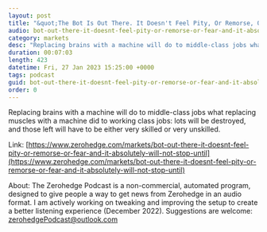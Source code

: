 ```yaml
---
layout: post
title: "&quot;The Bot Is Out There. It Doesn't Feel Pity, Or Remorse, Or Fear, And It Absolutely Will Not Stop Until Your Job Is Dead&quot;"
audio: bot-out-there-it-doesnt-feel-pity-or-remorse-or-fear-and-it-absolutely-will-not-stop-until-0
category: markets
desc: "Replacing brains with a machine will do to middle-class jobs what replacing muscles with a machine did to working class jobs: lots will be destroyed, and those left will have to be either very skilled or very unskilled."
duration: 00:07:03
length: 423
datetime: Fri, 27 Jan 2023 15:25:00 +0000
tags: podcast
guid: bot-out-there-it-doesnt-feel-pity-or-remorse-or-fear-and-it-absolutely-will-not-stop-until-0
order: 0
---
```

Replacing brains with a machine will do to middle-class jobs what replacing muscles with a machine did to working class jobs: lots will be destroyed, and those left will have to be either very skilled or very unskilled.

Link: [https://www.zerohedge.com/markets/bot-out-there-it-doesnt-feel-pity-or-remorse-or-fear-and-it-absolutely-will-not-stop-until](https://www.zerohedge.com/markets/bot-out-there-it-doesnt-feel-pity-or-remorse-or-fear-and-it-absolutely-will-not-stop-until)

About: The Zerohedge Podcast is a non-commercial, automated program, designed to give people a way to get news from Zerohedge in an audio format.  I am actively working on tweaking and improving the setup to create a better listening experience (December 2022).  Suggestions are welcome: [zerohedgePodcast@outlook.com](mailto:zerohedgePodcast@outlook.com)